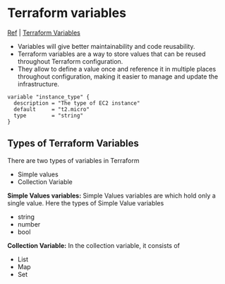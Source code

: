 # Terraform variables
[Ref](https://jhooq.com/terraform-input-variables/) | [Terraform Variables](https://developer.hashicorp.com/terraform/language/values)
* Variables will give better maintainability and code reusability.
* Terraform variables are a way to store values that can be reused throughout Terraform configuration.
* They allow to define a value once and reference it in multiple places throughout configuration, making it easier to manage and update the infrastructure.
```
variable "instance_type" {
  description = "The type of EC2 instance"
  default     = "t2.micro"
  type        = "string"
}
```

## Types of Terraform Variables
There are two types of variables in Terraform
* Simple values
* Collection Variable

**Simple Values variables:** Simple Values variables are which hold only a single value. Here the types of Simple Value variables
  * string
  * number
  * bool

**Collection Variable:** In the collection variable, it consists of
  * List
  * Map
  * Set
